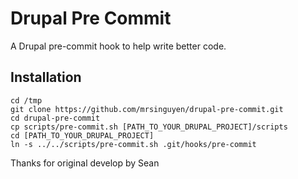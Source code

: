 Drupal Pre Commit
=================

A Drupal pre-commit hook to help write better code.

## Installation

```
cd /tmp
git clone https://github.com/mrsinguyen/drupal-pre-commit.git
cd drupal-pre-commit
cp scripts/pre-commit.sh [PATH_TO_YOUR_DRUPAL_PROJECT]/scripts
cd [PATH_TO_YOUR_DRUPAL_PROJECT]
ln -s ../../scripts/pre-commit.sh .git/hooks/pre-commit
```

Thanks for original develop by Sean
